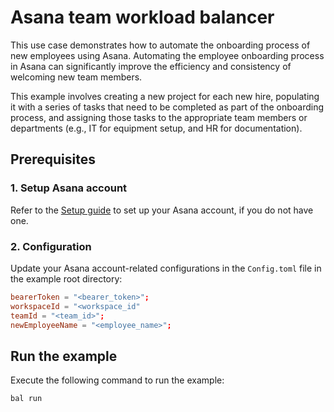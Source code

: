 # Asana team workload balancer

This use case demonstrates how to automate the onboarding process of new employees using Asana. Automating the employee onboarding process in Asana can significantly improve the efficiency and consistency of welcoming new team members. 

This example involves creating a new project for each new hire, populating it with a series of tasks that need to be completed as part of the onboarding process, and assigning those tasks to the appropriate team members or departments (e.g., IT for equipment setup, and HR for documentation).

## Prerequisites

### 1. Setup Asana account

Refer to the [Setup guide](https://central.ballerina.io/ballerinax/asana/latest#setup-guide) to set up your Asana account, if you do not have one.

### 2. Configuration

Update your Asana account-related configurations in the `Config.toml` file in the example root directory:

```toml
bearerToken = "<bearer_token>";
workspaceId = "<workspace_id"
teamId = "<team_id>";
newEmployeeName = "<employee_name>";
```

## Run the example

Execute the following command to run the example:

```ballerina
bal run
```
